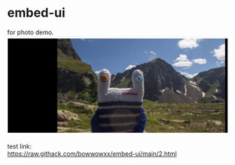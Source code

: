 # embed-ui
for photo demo. 
![image](https://raw.githubusercontent.com/bowwowxx/embed-ui/main/image.png) 

test link:  
https://raw.githack.com/bowwowxx/embed-ui/main/2.html

